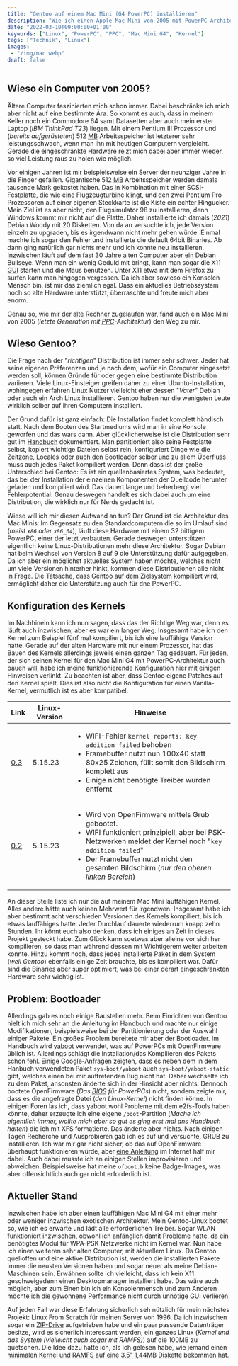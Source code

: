 ```yaml
---
title: "Gentoo auf einem Mac Mini (G4 PowerPC) installieren"
description: "Wie ich einen Apple Mac Mini von 2005 mit PowerPC Architektur mit einem aktuellen Linux wieder belebe"
date: "2022-03-10T09:00:00+01:00"
keywords: ["Linux", "PowerPC", "PPC", "Mac Mini G4", "Kernel"]
tags: ["Technik", "Linux"]
images:
 - "/img/mac.webp"
draft: false
---
```


Wieso ein Computer von 2005?
----------------------------
Ältere Computer faszinierten mich schon immer. Dabei beschränke ich mich aber nicht auf eine bestimmte Ära. So kommt es auch, dass in meinem Keller noch ein Commodore 64 samt Datasetten aber auch mein erster Laptop (_IBM ThinkPad T23_) liegen. Mit einem Pentium III Prozessor und (_bereits aufgerüsteten_) 512 <abbr title="Megabyte">MB</abbr> Arbeitsspeicher ist letzterer sehr leistungsschwach, wenn man ihn mit heutigen Computern vergleicht. Gerade die eingeschränkte Hardware reizt mich dabei aber immer wieder, so viel Leistung raus zu holen wie möglich.

Vor einigen Jahren ist mir beispielsweise ein Server der neunziger Jahre in die Finger gefallen. Gigantische 512 <abbr title="Megabyte">MB</abbr> Arbeitsspeicher werden damals tausende Mark gekostet haben. Das in Kombination mit einer SCSI-Festplatte, die wie eine Flugzeugturbine klingt, und den zwei Pentium Pro Prozessoren auf einer eigenen Steckkarte ist die Kiste ein echter Hingucker. Mein Ziel ist es aber nicht, den Flugsimulator 98 zu installieren, denn Windows kommt mir nicht auf die Platte. Daher installierte ich damals (_2021_) Debian Woody mit 20 Disketten. Von da an versuchte ich, jede Version einzeln zu upgraden, bis es irgendwann nicht mehr gehen würde. Einmal machte ich sogar den Fehler und installierte die default 64bit Binaries. Ab dann ging natürlich gar nichts mehr und ich konnte neu installieren. Inzwischen läuft auf dem fast 30 Jahre alten Computer aber ein Debian Bullseye. Wenn man ein wenig Geduld mit bringt, kann man sogar die X11 <abbr title="Graphical User Interface">GUI</abbr> starten und die Maus benutzen. Unter X11 etwa mit dem Firefox zu surfen kann man hingegen vergessen. Da ich aber sowieso ein Konsolen Mensch bin, ist mir das ziemlich egal. Dass ein aktuelles Betriebssystem noch so alte Hardware unterstützt, überraschte und freute mich aber enorm.

Genau so, wie mir der alte Rechner zugelaufen war, fand auch ein Mac Mini von 2005 (_letzte Generation mit <abbr title="PowerPC">PPC</abbr>-Architektur_) den Weg zu mir.


Wieso Gentoo?
-------------
Die Frage nach der "_richtigen_" Distribution ist immer sehr schwer. Jeder hat seine eigenen Präferenzen und je nach dem, wofür ein Computer eingesetzt werden soll, können Gründe für oder gegen eine bestimmte Distribution variieren. Viele Linux-Einsteiger greifen daher zu einer Ubuntu-Installation, wohingegen erfahren Linux Nutzer vielleicht eher dessen "_Vater_" Debian oder auch ein Arch Linux installieren. Gentoo haben nur die wenigsten Leute wirklich selber auf ihren Computern installiert.

Der Grund dafür ist ganz einfach: Die Installation findet komplett händisch statt. Nach dem Booten des Startmediums wird man in eine Konsole geworfen und das wars dann. Aber glücklicherweise ist die Distribution sehr gut im [Handbuch](https://wiki.gentoo.org/wiki/Handbook:Main_Page) dokumentiert. Man partitioniert also seine Festplatte selbst, kopiert wichtige Dateien selbst rein, konfiguriert Dinge wie die Zeitzone, Locales oder auch den Bootloader selber und zu allem Überfluss muss auch jedes Paket kompiliert werden. Denn dass ist der große Unterschied bei Gentoo: Es ist ein quellenbasiertes System, was bedeutet, das bei der Installation der einzelnen Komponenten der Quellcode herunter geladen und kompiliert wird. Das dauert lange und beherbergt viel Fehlerpotential. Genau deswegen handelt es sich dabei auch um eine Distribution, die wirklich nur für Nerds gedacht ist.

Wieso will ich mir diesen Aufwand an tun? Der Grund ist die Architektur des Mac Minis: Im Gegensatz zu den Standardcomputern die so im Umlauf sind (_meist `x86` oder `x86_64`_), läuft diese Hardware mit einem 32 bittigem PowerPC, einer der letzt verbauten. Gerade deswegen unterstützen eigentlich keine Linux-Distributionen mehr diese Architektur. Sogar Debian hat beim Wechsel von Version 8 auf 9 die Unterstützung dafür aufgegeben. Da ich aber ein möglichst aktuelles System haben möchte, welches nicht um viele Versionen hinterher hinkt, kommen diese Distributionen alle nicht in Frage. Die Tatsache, dass Gentoo auf dem Zielsystem kompiliert wird, ermöglicht daher die Unterstützung auch für dne PowerPC.


Konfiguration des Kernels
-------------------------
Im Nachhinein kann ich nun sagen, dass das der Richtige Weg war, denn es läuft auch inzwischen, aber es war ein langer Weg. Insgesamt habe ich den Kernel zum Beispiel fünf mal kompiliert, bis ich eine lauffähige Version hatte. Gerade auf der alten Hardware mit nur einem Prozessor, hat das Bauen des Kernels allerdings jeweils einen ganzen Tag gedauert. Für jeden, der sich seinen Kernel für den Mac Mini G4 mit PowerPC-Architektur auch bauen will, habe ich meine funktionierende Konfiguration hier mit einigen Hinweisen verlinkt. Zu beachten ist aber, dass Gentoo eigene Patches auf den Kernel spielt. Dies ist also nicht die Konfiguration für einen Vanilla-Kernel, vermutlich ist es aber kompatibel.

| Link                                             | Linux-Version | Hinweise |
|--------------------------------------------------|---------------|----------|
| [0.3](/attachments/config-5.15.23-ppc-3.txt)     | 5.15.23       | <ul><li>WIFI-Fehler `kernel reports: key addition failed` behoben</li><li>Framebuffer nutzt nun 100x40 statt 80x25 Zeichen, füllt somit den Bildschirm komplett aus</li><li>Einige nicht benötigte Treiber wurden entfernt</li></ul> |
| [~~0.2~~](/attachments/config-5.15.23-ppc-2.txt) | 5.15.23       | <ul><li>Wird von OpenFirmware mittels Grub gebootet.</li><li>WIFI funktioniert prinzipiell, aber bei PSK-Netzwerken meldet der Kernel noch "`key addition failed`"</li><li>Der Framebuffer nutzt nicht den gesamten Bildschirm (_nur den oberen linken Bereich_)</li></ul> |

An dieser Stelle liste ich nur die auf meinem Mac Mini lauffähigen Kernel. Alles andere hätte auch keinen Mehrwert für irgendwen. Insgesamt habe ich aber bestimmt acht verschieden Versionen des Kernels kompiliert, bis ich etwas lauffähiges hatte. Jeder Durchlauf dauerte wiederrum knapp zehn Stunden. Ihr könnt euch also denken, dass ich einiges an Zeit in dieses Projekt gesteckt habe. Zum Glück kann soetwas aber alleine vor sich her kompilieren, so dass man während dessen mit Wichtigerem weiter arbeiten konnte. Hinzu kommt noch, dass jedes installierte Paket in dem System (_weil Gentoo_) ebenfalls einige Zeit brauchte, bis es kompiliert war. Dafür sind die Binaries aber super optimiert, was bei einer derart eingeschränkten Hardware sehr wichtig ist.


Problem: Bootloader
-------------------
Allerdings gab es noch einige Baustellen mehr. Beim Einrichten von Gentoo hielt ich mich sehr an die Anleitung im Handbuch und machte nur einige Modifikationen, beispielsweise bei der Partitionierung oder der Auswahl einiger Pakete. Ein großes Problem bereitete mir aber der Bootloader. Im Handbuch wird [yaboot](https://en.wikipedia.org/wiki/Yaboot) verwendet, was auf PowerPCs mit OpenFirmware üblich ist. Allerdings schlägt die Installation/das Kompilieren des Pakets schon fehl. Einige Google-Anfragen zeigten, dass es neben dem in dem Hanbuch verwendeten Paket `sys-boot/yaboot` auch `sys-boot/yaboot-static` gibt, welches einen bei mir auftretenden Bug nicht hat. Daher wechselte ich zu dem Paket, ansonsten änderte sich in der Hinsicht aber nichts. Dennoch bootete OpenFirmware (_Das <abbr title="Basic Input/Output System">BIOS</abbr> für PowerPCs_) nicht, sondern zeigte mir, dass es die angefragte Datei (_den Linux-Kernel_) nicht finden könne. In einigen Foren las ich, dass yaboot wohl Probleme mit dem e2fs-Tools haben könnte, daher erzeugte ich eine eigene `/boot`-Partition (_Mache ich eigentlich immer, wollte mich aber so gut es ging erst mal ans Handbuch halten_) die ich mit XFS formatierte. Das änderte aber nichts. Nach einigen Tagen Recherche und Ausprobieren gab ich es auf und versuchte, GRUB zu installieren. Ich war mir gar nicht sicher, ob das auf OpenFirmware überhaupt funktionieren würde, aber [eine Anleitung](https://wiki.gentoo.org/wiki/GRUB_on_Open_Firmware_(PowerPC)) im Internet half mir dabei. Auch dabei musste ich an einigen Stellen improvisieren und abweichen. Beispielsweise hat meine `ofboot.b` keine Badge-Images, was aber offensichtlich auch gar nicht erforderlich ist.


Aktueller Stand
---------------
Inzwischen habe ich aber einen lauffähigen Mac Mini G4 mit einer mehr oder weniger inzwischen exotischen Architektur. Mein Gentoo-Linux bootet so, wie ich es erwarte und lädt alle erforderlichen Treiber. Sogar WLAN funktioniert inzwischen, obwohl ich anfänglich damit Probleme hatte, da ein benötigtes Modul für WPA-PSK Netzwerke nicht im Kernel war. Nun habe ich einen weiteren sehr alten Computer, mit aktuellem Linux. Da Gentoo quelloffen und eine aktive Distribution ist, werden die installierten Pakete immer die neusten Versionen haben und sogar neuer als meine Debian-Maschinen sein. Erwähnen sollte ich vielleicht, dass ich kein X11 geschweigedenn einen Desktopmanager installiert habe. Das wäre auch möglich, aber zum Einen bin ich ein Konsolenmensch und zum Anderen möchte ich die gewonnene Performance nicht durch unnötige GUI verlieren.

Auf jeden Fall war diese Erfahrung sicherlich seh nützlich für mein nächstes Projekt: Linux From Scratch für meinen Server von 1996. Da ich inzwischen sogar ein [ZIP-Drive](https://de.wikipedia.org/wiki/Iomega_Zip) aufgetrieben habe und ein paar passende Datenträger besitze, wird es sicherlich interessant werden, ein ganzes Linux (_Kernel und das System (vielleicht auch sogar mit RAMFS)_) auf die 100MB zu quetschen. Die Idee dazu hatte ich, als ich gelesen habe, wie jemand einen [minimalen Kernel und RAMFS auf eine 3,5" 1,44MB Diskette](https://hackaday.com/2021/05/24/running-modern-linux-from-a-single-floppy-disk/) bekommen hat.
